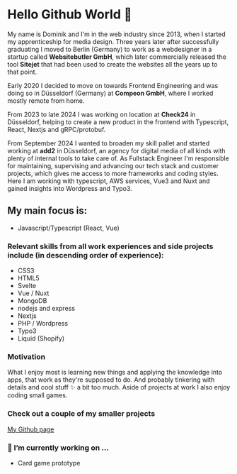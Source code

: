 # Hello Github World 👋

My name is Dominik and I'm in the web industry since 2013, when I started my apprenticeship for media design.
Three years later after successfully graduating I moved to Berlin (Germany) to work as a webdesigner in a startup called **Websitebutler GmbH**, which later commercially released the tool **Sitejet** that had been used to create the websites all the years up to that point.

Early 2020 I decided to move on towards Frontend Engineering and was doing so in Düsseldorf (Germany) at **Compeon GmbH**, where I worked mostly remote from home.

From 2023 to late 2024 I was working on location at **Check24** in Düsseldorf, helping to create a new product in the frontend with Typescript, React, Nextjs and gRPC/protobuf.

From September 2024 I wanted to broaden my skill pallet and started working at **add2** in Düsseldorf, an agency for digital media of all kinds with plenty of internal tools to take care of. As Fullstack Engineer I'm responsible for maintaining, supervising and advancing our tech stack and customer projects, which gives me access to more frameworks and coding styles. Here I am working with typescript, AWS services, Vue3 and Nuxt and gained insights into Wordpress and Typo3. 

## My main focus is:
- Javascript/Typescript (React, Vue)

### Relevant skills from all work experiences and side projects include (in descending order of experience):
- CSS3
- HTML5
- Svelte
- Vue / Nuxt
- MongoDB
- nodejs and express
- Nextjs
- PHP / Wordpress
- Typo3
- Liquid (Shopify)

### Motivation
What I enjoy most is learning new things and applying the knowledge into apps, that work as they're supposed to do. 
And probably tinkering with details and cool stuff ✨ a bit too much. Aside of projects at work I also enjoy coding small games.

### Check out a couple of my smaller projects

[My Github page](https://dominikfischer86.github.io/)


### 🔭 I’m currently working on ...
- Card game prototype

<!--
**DominikFischer86/DominikFischer86** is a ✨ _special_ ✨ repository because its `README.md` (this file) appears on your GitHub profile.

Here are some ideas to get you started:

- 🔭 I’m currently working on ...
- 🌱 I’m currently learning ...
- 👯 I’m looking to collaborate on ...
- 🤔 I’m looking for help with ...
- 💬 Ask me about ...
- 📫 How to reach me: ...
- 😄 Pronouns: ...
- ⚡ Fun fact: ...
-->
